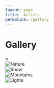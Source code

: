 ```yaml
---
layout: page
title:  Artists
permalink: /gallery
---
```

<h1>Gallery</h1>

<!-- The expanding image container -->
<div class="container">
  <!-- Close the image -->
  <span onclick="this.parentElement.style.display='none'" class="closebtn">&times;</span>

  <!-- Expanded image -->
  <img id="expandedImg" style="width:100%">

  <!-- Image text -->
  <div id="imgtext"></div>
</div>
<div class="row">
  <div class="column">
    <img src="/hadriana/img/IAMD-002.jpg" alt="Nature" onclick="myFunction(this);">
  </div>
  <div class="column">
    <img src="/hadriana/img/IAMD-005.jpg" alt="Snow" onclick="myFunction(this);">
  </div>
  <div class="column">
    <img src="/hadriana/img/IAMD-003.jpg" alt="Mountains" onclick="myFunction(this);">
  </div>
  <div class="column">
    <img src="/hadriana/img/tapestry.jpg" alt="Lights" onclick="myFunction(this);">
  </div>
</div>
<script>
function myFunction(imgs) {
  // Get the expanded image
  var expandImg = document.getElementById("expandedImg");
  // Get the image text
  var imgText = document.getElementById("imgtext");
  // Use the same src in the expanded image as the image being clicked on from the grid
  expandImg.src = imgs.src;
  // Use the value of the alt attribute of the clickable image as text inside the expanded image
  imgText.innerHTML = imgs.alt;
  // Show the container element (hidden with CSS)
  expandImg.parentElement.style.display = "block";
}
</script>